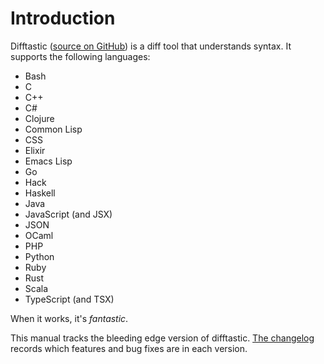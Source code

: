 # Introduction

Difftastic ([source on GitHub](https://github.com/wilfred/difftastic)) is a diff
tool that understands syntax. It supports the following languages:

* Bash
* C
* C++
* C#
* Clojure
* Common Lisp
* CSS
* Elixir
* Emacs Lisp
* Go
* Hack
* Haskell
* Java
* JavaScript (and JSX)
* JSON
* OCaml
* PHP
* Python
* Ruby
* Rust
* Scala
* TypeScript (and TSX)

When it works, it's *fantastic*.

This manual tracks the bleeding edge version of difftastic. [The
changelog](https://github.com/Wilfred/difftastic/blob/master/CHANGELOG.md)
records which features and bug fixes are in each version.
